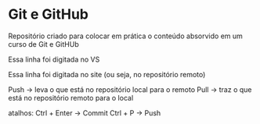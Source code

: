 
# Git e GitHub
 Repositório criado para colocar em prática o conteúdo absorvido em um curso de Git e GitHUb

Essa linha foi digitada no VS

Essa linha foi digitada no site (ou seja, no repositório remoto)

Push -> leva o que está no repositório local para o remoto
Pull -> traz o que está no repositório remoto para o local

atalhos:
Ctrl + Enter -> Commit
Ctrl + P -> Push
